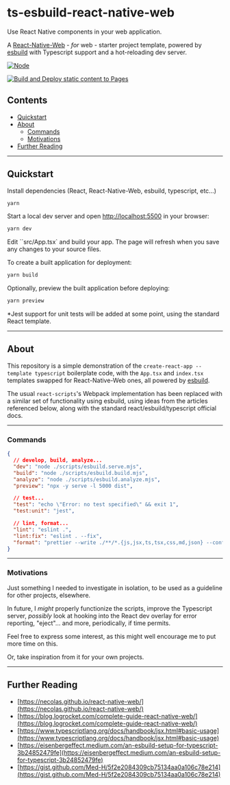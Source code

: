 # ts-esbuild-react-native-web

Use React Native components in your web application.

A [React-Native-Web](https://necolas.github.io/react-native-web/) - *for* web - starter project template, powered by [esbuild](https://esbuild.github.io/) with Typescript support and a hot-reloading dev server.

[![Node](https://github.com/nathanjhood/ts-esbuild-react/actions/workflows/node.yaml/badge.svg)](https://github.com/nathanjhood/ts-esbuild-react/actions/workflows/node.yml)

[![Build and Deploy static content to Pages](https://github.com/nathanjhood/ts-esbuild-react/actions/workflows/static.yml/badge.svg)](https://github.com/nathanjhood/ts-esbuild-react/actions/workflows/static.yml)

## Contents
- [Quickstart](#quickstart)
- [About](#about)
  - [Commands](#commands)
  - [Motivations](#motivations)
- [Further Reading](#further-reading)

---

## Quickstart

Install dependencies (React, React-Native-Web, esbuild, typescript, etc...)

```sh
yarn
```

Start a local dev server and open [http://localhost:5500](http://localhost:5500) in your browser:

```sh
yarn dev
```

Edit ``src/App.tsx` and build your app. The page will refresh when you save any changes to your source files.

To create a built application for deployment:

```sh
yarn build
```

Optionally, preview the built application before deploying:

```sh
yarn preview
```

*Jest support for unit tests will be added at some point, using the standard React template.

---

## About

This repository is a simple demonstration of the `create-react-app --template typescript` boilerplate code, with the `App.tsx` and `index.tsx` templates swapped for React-Native-Web ones, all powered by [esbuild](https://esbuild.github.io/).

The usual `react-scripts`'s Webpack implementation has been replaced with a similar set of functionality using esbuild, using ideas from the articles referenced below, along with the standard react/esbuild/typescript official docs.

---

### Commands

```json
{
  // develop, build, analyze...
  "dev": "node ./scripts/esbuild.serve.mjs",
  "build": "node ./scripts/esbuild.build.mjs",
  "analyze": "node ./scripts/esbuild.analyze.mjs",
  "preview": "npx -y serve -l 5000 dist",

  // test...
  "test": "echo \"Error: no test specified\" && exit 1",
  "test:unit": "jest",

  // lint, format...
  "lint": "eslint .",
  "lint:fix": "eslint . --fix",
  "format": "prettier --write ./**/*.{js,jsx,ts,tsx,css,md,json} --config ./prettier.config.cjs"
}
```

---

### Motivations

Just something I needed to investigate in isolation, to be used as a guideline for other projects, elsewhere.

In future, I *might* properly functionize the scripts, improve the Typescript server, *possibly* look at hooking into the React dev overlay for error reporting, "eject"... and more, periodically, if time permits.

Feel free to express some interest, as this might well encourage me to put more time on this.

Or, take inspiration from it for your own projects.

---

## Further Reading

- [https://necolas.github.io/react-native-web/](https://necolas.github.io/react-native-web/)
- [https://blog.logrocket.com/complete-guide-react-native-web/](https://blog.logrocket.com/complete-guide-react-native-web/)
- [https://www.typescriptlang.org/docs/handbook/jsx.html#basic-usage](https://www.typescriptlang.org/docs/handbook/jsx.html#basic-usage)
- [https://eisenbergeffect.medium.com/an-esbuild-setup-for-typescript-3b24852479fe](https://eisenbergeffect.medium.com/an-esbuild-setup-for-typescript-3b24852479fe)
- [https://gist.github.com/Med-H/5f2e2084309cb75134aa0a106c78e214](https://gist.github.com/Med-H/5f2e2084309cb75134aa0a106c78e214)
